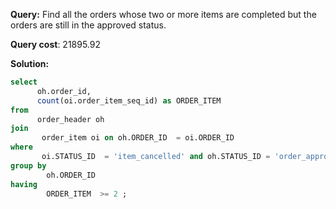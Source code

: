 **Query:** Find all the orders whose two or more items are completed but the orders are still in the approved status.

**Query cost**: 21895.92

**Solution:**
```sql
select 
      oh.order_id,
      count(oi.order_item_seq_id) as ORDER_ITEM
from 
      order_header oh 
join 
	   order_item oi on oh.ORDER_ID  = oi.ORDER_ID
where 
	   oi.STATUS_ID  = 'item_cancelled' and oh.STATUS_ID = 'order_approved'
group by 
		oh.ORDER_ID
having 
		ORDER_ITEM  >= 2 ;
